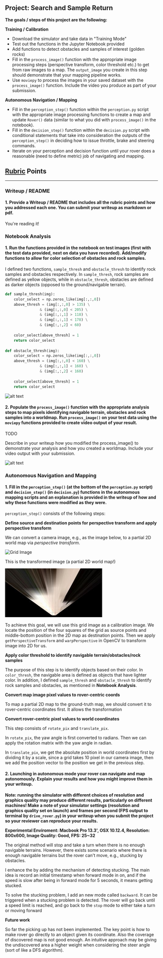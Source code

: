 ## Project: Search and Sample Return

**The goals / steps of this project are the following:**  

**Training / Calibration**  

* Download the simulator and take data in "Training Mode"
* Test out the functions in the Jupyter Notebook provided
* Add functions to detect obstacles and samples of interest (golden rocks)
* Fill in the `process_image()` function with the appropriate image processing steps (perspective transform, color threshold etc.) to get from raw images to a map.  The `output_image` you create in this step should demonstrate that your mapping pipeline works.
* Use `moviepy` to process the images in your saved dataset with the `process_image()` function.  Include the video you produce as part of your submission.

**Autonomous Navigation / Mapping**

* Fill in the `perception_step()` function within the `perception.py` script with the appropriate image processing functions to create a map and update `Rover()` data (similar to what you did with `process_image()` in the notebook). 
* Fill in the `decision_step()` function within the `decision.py` script with conditional statements that take into consideration the outputs of the `perception_step()` in deciding how to issue throttle, brake and steering commands. 
* Iterate on your perception and decision function until your rover does a reasonable (need to define metric) job of navigating and mapping.  

[//]: # (Image References)

[image1]: ./misc/rover_image.jpg
[image2]: ./calibration_images/example_grid1.jpg
[image3]: ./calibration_images/example_rock1.jpg 

## [Rubric](https://review.udacity.com/#!/rubrics/916/view) Points

---
### Writeup / README

#### 1. Provide a Writeup / README that includes all the rubric points and how you addressed each one.  You can submit your writeup as markdown or pdf.  

You're reading it!

### Notebook Analysis
#### 1. Run the functions provided in the notebook on test images (first with the test data provided, next on data you have recorded). Add/modify functions to allow for color selection of obstacles and rock samples.

I defined two functions, `sample_thresh` and `obstacle_thresh` to identify rock samples and obstacles respectively. In `sample_thresh`, rock samples are defined as yellow objects, while in `obstacle_thresh`, obstacles are defined as darker objects (opposed to the ground/navigable terrain).

```python
def sample_thresh(img):
    color_select = np.zeros_like(img[:,:,0])
    above_thresh = (img[:,:,0] > 135) \
                & (img[:,:,0] < 205) \
                & (img[:,:,1] > 118) \
                & (img[:,:,1] < 178) \
                & (img[:,:,2] < 60)

    color_select[above_thresh] = 1
    return color_select

def obstacle_thresh(img):
    color_select = np.zeros_like(img[:,:,0])
    above_thresh = (img[:,:,0] < 160) \
                & (img[:,:,1] < 160) \
                & (img[:,:,2] < 160)

    color_select[above_thresh] = 1
    return color_select
```

![alt text][image1]

#### 2. Populate the `process_image()` function with the appropriate analysis steps to map pixels identifying navigable terrain, obstacles and rock samples into a worldmap.  Run `process_image()` on your test data using the `moviepy` functions provided to create video output of your result. 

TODO

Describe in your writeup how you modified the process_image() to demonstrate your analysis and how you created a worldmap. Include your video output with your submission.

![alt text][image2]
### Autonomous Navigation and Mapping

#### 1. Fill in the `perception_step()` (at the bottom of the `perception.py` script) and `decision_step()` (in `decision.py`) functions in the autonomous mapping scripts and an explanation is provided in the writeup of how and why these functions were modified as they were.

[image_grid]: ./calibration_images/example_grid1.jpg
[image_warped]: ./output/warped_example.jpg

`perception_step()` consists of the following steps:

**Define source and destination points for perspective transform and apply perspective transform**

We can convert a camera image, e.g., as the image below, to a partial 2D world map via *perspective transform*.

![Grid Image][image_grid]

This is the transformed image (a partial 2D world map!)

![Warped image][image_warped]

To achieve this goal, we will use this grid image as a calibration image. We locate the position of the four squares of the grid as source points and middle-bottom position in the 2D map as destination points. Then we apply `getPerspectiveTransform` and `warpPerspective` in OpenCV to transform image into 2D for us.

**Apply color threshold to identify navigable terrain/obstacles/rock samples**

The purpose of this step is to identify objects based on their color. In `color_thresh`, the navigable area is defined as objects that have lighter color. In addition, I defined `sample_thresh` and `obstacle_thresh` to identify rock samples and obstacles, as mentioned in **Notebook Analysis**.

**Convert map image pixel values to rover-centric coords**

To map a partial 2D map to the ground-truth map, we should convert it to rover-centric coordinates first. It allows the transformation

**Convert rover-centric pixel values to world coordinates**

This step consists of `rotate_pix` and `translate_pix`.

In `rotate_pix`, the yaw angle is first converted to radians. Then we can apply the rotation matrix with the yaw angle in radian.

In `translate_pix`, we get the absolute position in world coordinates first by dividing it by a scale, since a grid takes 10 pixel in our camera image, then we add the position vector to the position we get in the previous step.

#### 2. Launching in autonomous mode your rover can navigate and map autonomously.  Explain your results and how you might improve them in your writeup.  

**Note: running the simulator with different choices of resolution and graphics quality may produce different results, particularly on different machines!  Make a note of your simulator settings (resolution and graphics quality set on launch) and frames per second (FPS output to terminal by `drive_rover.py`) in your writeup when you submit the project so your reviewer can reproduce your results.**

**Experimental Enviroment: Macbook Pro 13.3', OSX 10.12.4, Resolution: 800x600, Image Quality: Good, FPS: 25~32**

The original method will stop and take a turn when there is no enough navigable terrains. However, there exists some scenario where there is enough navigable terrains but the rover can't move, e.g., stucking by obstacles.

I enhance the by adding the mechanism of detecting stucking. The main idea is record an initial timestamp when forward mode in on, and if the speed is slow after being in forward mode for 5 seconds, it means getting stucked.

To solve the stucking problem, I add an new mode called `backward`. It can be triggered when a stucking problem is detected. The rover will go back until a speed limit is reached, and go back to the `stop` mode to either take a turn or moving forward

**Future work**

So far the picking up has not been implemented. The key point is how to make rover go directly to an object given its coordinate. Also the coverage of discovered map is not good enough. An intuitive approach may be giving the undiscovered area a higher weight when considering the steer angle (sort of like a DFS algorithm).
